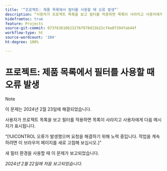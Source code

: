 ```yaml
---
title: '“프로젝트: 제품 목록에서 필터를 사용할 때 오류 발생”'
description: “사용자가 프로젝트 목록을 보고 필터를 적용하면 목록이 사라지고 사용자에게 오류 메시지가 표시됩니다.”
hidefromtoc: true
feature: Projects
source-git-commit: 073f63610623276f978d15b22cf4a8f294fab44f
workflow-type: ht
source-wordcount: '104'
ht-degree: 100%

---
```



# 프로젝트: 제품 목록에서 필터를 사용할 때 오류 발생

>[!NOTE]
>
>이 문제는 2024년 2월 23일에 해결되었습니다.

사용자가 프로젝트 목록을 보고 필터를 적용하면 목록이 사라지고 사용자에게 다음 메시지가 표시됩니다.

“[!UICONTROL 오류가 발생했으며 요청을 해결하기 위해 노력 중입니다. 작업을 계속하려면 이 브라우저 페이지를 새로 고침해 보십시오.]”

새 필터 환경을 사용할 때 이 문제가 보고되었습니다.

_2024년 2월 22일에 처음 보고되었습니다._
